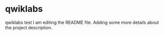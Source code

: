 # qwiklabs
qwiklabs test
I am editing the README file. Adding some more details about the project description.
